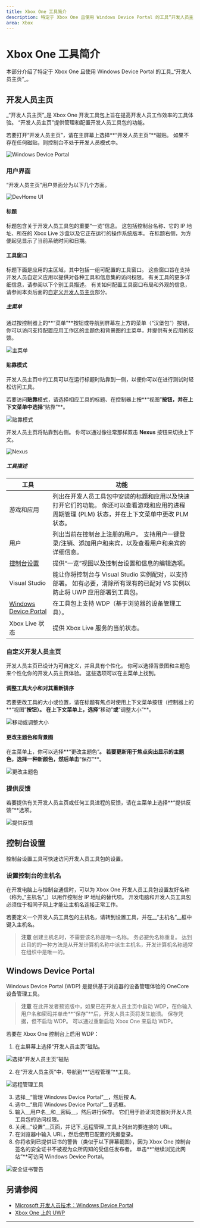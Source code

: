 ```yaml
---
title: Xbox One 工具简介
description: 特定于 Xbox One 且使用 Windows Device Portal 的工具“开发人员主页”。
area: Xbox
---
```


# Xbox One 工具简介

本部分介绍了特定于 Xbox One 且使用 Windows Device Portal 的工具_“开发人员主页”_。

## 开发人员主页

_“开发人员主页”_是 Xbox One 开发工具包上旨在提高开发人员工作效率的工具体验。 “开发人员主页”提供管理和配置开发人员工具包的功能。

若要打开“开发人员主页”，请在主屏幕上选择**“开发人员主页”**磁贴。 如果不存在任何磁贴，则控制台不处于开发人员模式中。

  ![Windows Device Portal](images/windowsdeviceportal_1.png)

### 用户界面
“开发人员主页”用户界面分为以下几个方面。

  ![DevHome UI](images/devhome_ui.png)

#### 标题
标题包含关于开发人员工具包的重要“一览”信息。 这包括控制台名称、它的 IP 地址、所在的 Xbox Live 沙盒以及它正在运行的操作系统版本。 在标题右侧，为方便起见显示了当前系统时间和日期。

#### 工具窗口
标题下面是应用的主区域，其中包括一组可配置的工具窗口。 这些窗口旨在支持开发人员自定义应用以提供对各种工具和信息集的访问权限。 有关工具的更多详细信息，请参阅以下个别工具描述。 有关如何配置工具窗口布局和外观的信息，请参阅本页后面的[自定义开发人员主页](#customizing-dev-home)部分。 

##### 主菜单
通过按控制器上的**“菜单”**按钮或导航到屏幕左上方的菜单（“汉堡包”）按钮，你可以访问支持配置应用工作区的主题色和背景图的主菜单，并提供有关应用的反馈。

  ![主菜单](images/devhome_mainmenu.png)

#### 贴靠模式
开发人员主页中的工具可以在运行标题时贴靠到一侧，以便你可以在进行测试时轻松访问工具。

若要访问**贴靠**模式，请选择相应工具的标题、在控制器上按**“视图”**按钮，并在上下文菜单中选择**“贴靠”**。

  ![贴靠模式](images/devhome_snapmode.png)

开发人员主页将贴靠到右侧。 你可以通过像往常那样双击 **Nexus** 按钮来切换上下文。

  ![Nexus](images/devhome_nexus.png)

##### 工具描述
| 工具  | 功能 |
|-------|--------------|
| 游戏和应用  | 列出在开发人员工具包中安装的标题和应用以及快速打开它们的功能。 你还可以查看游戏和应用的进程周期管理 (PLM) 状态，并在上下文菜单中更改 PLM 状态。 |
| 用户 | 列出当前在控制台上注册的用户。 支持用户一键登录/注销、添加用户和来宾，以及查看用户和来宾的详细信息。 |
| [控制台设置](#console-settings) | 提供“一览”视图以及控制台设置和信息的编辑选项。 |
| Visual Studio | 能让你将控制台与 Visual Studio 实例配对，以支持部署。 如有必要，清除所有现有的已配对 VS 实例以防止将 UWP 应用部署到工具包。 |
| [Windows Device Portal](#windows-device-portal) | 在工具包上支持 WDP（基于浏览器的设备管理工具）。 |
| Xbox Live 状态 | 提供 Xbox Live 服务的当前状态。 |

### 自定义开发人员主页

开发人员主页已设计为可自定义，并且具有个性化。 你可以选择背景图和主题色来个性化你的开发人员主页体验。 这些选项可以在主菜单上找到。

#### 调整工具大小和对其重新排序
若要更改工具的大小或位置，请在标题有焦点时使用上下文菜单按钮（控制器上的**“视图”**按钮）。 在上下文菜单上，选择**“移动”**或**“调整大小”**。

  ![移动或调整大小](images/devhome_move.png)

#### 更改主题色和背景图
在主菜单上，你可以选择**“更改主题色”**。 若要更新用于焦点突出显示的主题色，选择一种新颜色，然后单击**“保存”**。

  ![更改主题色](images/devhome_colors.png)

### 提供反馈
若要提供有关开发人员主页或任何工具进程的反馈，请在主菜单上选择**“提供反馈”**选项。

  ![提供反馈](images/devhome_feedback.png)

## 控制台设置
控制台设置工具可快速访问开发人员工具包的设置。

### 设置控制台的主机名
在开发电脑上与控制台通信时，可以为 Xbox One 开发人员工具包设置友好名称（称为_“主机名”_）以用作控制台 IP 地址的替代项。 开发电脑和开发人员工具包必须位于相同子网上才能让主机名连接正常工作。  

若要定义一个开发人员工具包的主机名，请转到设置工具，并在__“主机名”__框中键入主机名。  

  > **注意** 创建主机名时，不需要该名称是唯一名称。 务必避免名称重复。 达到此目的的一种方法是从开发计算机名称中派生主机名，开发计算机名称通常在组织中是唯一的。

## Windows Device Portal
Windows Device Portal (WDP) 是提供基于浏览器的设备管理体验的 OneCore 设备管理工具。

> **注意** 在此开发者预览版中，如果已在开发人员主页中启动 WDP，在你输入用户名和密码并单击**“保存”**后，开发人员主页将发生崩溃。 
保存凭据，但不启动 WDP。 
可以通过重新启动 Xbox One 来启动 WDP。

若要在 Xbox One 控制台上启用 WDP：

1. 在主屏幕上选择“开发人员主页”磁贴。

  ![选择“开发人员主页”磁贴](images/windowsdeviceportal_1.png)

2. 在“开发人员主页”中，导航到**“远程管理”**工具。

  ![远程管理工具](images/windowsdeviceportal_2.png)

3. 选择__“管理 Windows Device Portal”__，然后按 __A__。
4. 选中__“启用 Windows Device Portal”__复选框。
5. 输入__用户名__和__密码__，然后进行保存。 它们用于验证浏览器对开发人员工具包的访问权限。
6. 关闭__“设置”__页面，并记下_远程管理_工具上列出的要连接的 URL。
7. 在浏览器中输入 URL，然后使用已配置的凭据登录。
8. 你将收到已提供证书的警告（类似于以下屏幕截图），因为 Xbox One 控制台签名的安全证书不被视为众所周知的受信任发布者。 单击**“继续浏览此网站”**可访问 Windows Device Portal。

  ![安全证书警告](images/security_cert_warning.jpg)

## 另请参阅
- [Microsoft 开发人员技术：Windows Device Portal](https://ms-iot.github.io/content/en-US/win10/tools/DevicePortal.htm)
- [Xbox One 上的 UWP](index.md)



----


<!--HONumber=Mar16_HO5-->


